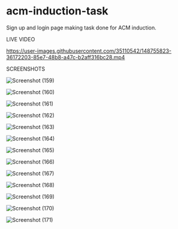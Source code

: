 # acm-induction-task
Sign up and login page making task done for ACM induction. 

LIVE VIDEO

https://user-images.githubusercontent.com/35110542/148755823-36172203-85e7-48b8-a47c-b2aff316bc28.mp4

SCREENSHOTS

![Screenshot (159)](https://user-images.githubusercontent.com/35110542/148752066-7e9cf5f2-502d-409a-bf12-837b4c5fa566.png)

![Screenshot (160)](https://user-images.githubusercontent.com/35110542/148752089-00c92203-90d8-4b54-9aa4-c19892c04772.png)

![Screenshot (161)](https://user-images.githubusercontent.com/35110542/148752098-f53c685e-abd1-4ab3-96bd-81978246790b.png)

![Screenshot (162)](https://user-images.githubusercontent.com/35110542/148752105-16d704b7-2176-47a3-82ff-1323a631b4a9.png)

![Screenshot (163)](https://user-images.githubusercontent.com/35110542/148752109-b23b8fd8-1c82-4c5f-854c-136fe6253594.png)

![Screenshot (164)](https://user-images.githubusercontent.com/35110542/148752114-10c2184d-c77b-4f0b-aa82-9077420e1e76.png)

![Screenshot (165)](https://user-images.githubusercontent.com/35110542/148752120-59815b83-68fa-43f9-9c79-9c6553676343.png)

![Screenshot (166)](https://user-images.githubusercontent.com/35110542/148752128-706775d9-7fad-493e-932d-668f8a9bce7e.png)

![Screenshot (167)](https://user-images.githubusercontent.com/35110542/148752132-69eac3bd-1829-409b-a2a9-81b922591b98.png)

![Screenshot (168)](https://user-images.githubusercontent.com/35110542/148752142-43817b76-4f0e-4b6b-b9a0-e06a10dec4be.png)

![Screenshot (169)](https://user-images.githubusercontent.com/35110542/148752149-4b7fd388-9e7d-46c2-8be7-862bb6a0cb4f.png)

![Screenshot (170)](https://user-images.githubusercontent.com/35110542/148752156-577099e6-e694-4618-a5e2-cd9cc5e77545.png)

![Screenshot (171)](https://user-images.githubusercontent.com/35110542/148752165-a742ef58-56b6-438b-b856-b9b73dbd2cf7.png)
